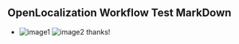 ## OpenLocalization Workflow Test MarkDown
* ![image1](.\7cab40f8-e2c4-47e6-8b7c-94e434883c52.PNG)   ![image2](.\e93076e0-e0d9-4f36-8a8e-ef2cc6241966.png) 
thanks!